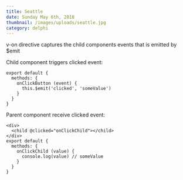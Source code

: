 ```yaml
---
title: Seattle
date: Sunday May 6th, 2018
thumbnail: /images/uploads/seattle.jpg
category: delphi
---
```


v-on directive captures the child components events that is emitted by $emit

Child component triggers clicked event:

```
export default {
  methods: {
    onClickButton (event) {
      this.$emit('clicked', 'someValue')
    }
  }
}
```
Parent component receive clicked event:

```
<div>
  <child @clicked="onClickChild"></child>
</div>
export default {
  methods: {
    onClickChild (value) {
      console.log(value) // someValue
    }
  }
}
```
